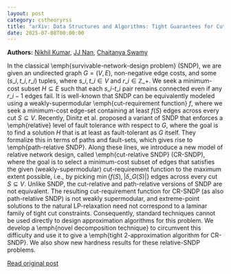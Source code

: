 ```yaml
---
layout: post
category: cstheoryrss
title: "arXiv: Data Structures and Algorithms: Tight Guarantees for Cut-Relative Survivable Network Design via a"
date: 2025-07-08T00:00:00
---
```


**Authors:** [Nikhil Kumar](https://dblp.uni-trier.de/search?q=Nikhil+Kumar), [JJ Nan](https://dblp.uni-trier.de/search?q=JJ+Nan), [Chaitanya Swamy](https://dblp.uni-trier.de/search?q=Chaitanya+Swamy)

In the classical \emph{survivable-network-design problem} (SNDP), we are
given an undirected graph $G = (V, E)$, non-negative edge costs, and some
$(s\_i,t\_i,r\_i)$ tuples, where $s\_i,t\_i\in V$ and $r\_i\in\mathbb{Z}\_+$. We seek
a minimum-cost subset $H \subseteq E$ such that each $s\_i$-$t\_i$ pair remains
connected even if any $r\_i-1$ edges fail. It is well-known that SNDP can be
equivalently modeled using a weakly-supermodular \emph{cut-requirement
function} $f$, where we seek a minimum-cost edge-set containing at least $f(S)$
edges across every cut $S \subseteq V$.
Recently, Dinitz et al. proposed a variant of SNDP that enforces a
\emph{relative} level of fault tolerance with respect to $G$, where the goal is
to find a solution $H$ that is at least as fault-tolerant as $G$ itself. They
formalize this in terms of paths and fault-sets, which gives rise to
\emph{path-relative SNDP}. Along these lines, we introduce a new model of
relative network design, called \emph{cut-relative SNDP} (CR-SNDP), where the
goal is to select a minimum-cost subset of edges that satisfies the given
(weakly-supermodular) cut-requirement function to the maximum extent possible,
i.e., by picking $\min\{f(S),|\delta\_G(S)|\}$ edges across every cut
$S\subseteq V$.
Unlike SNDP, the cut-relative and path-relative versions of SNDP are not
equivalent. The resulting cut-requirement function for CR-SNDP (as also
path-relative SNDP) is not weakly supermodular, and extreme-point solutions to
the natural LP-relaxation need not correspond to a laminar family of tight cut
constraints. Consequently, standard techniques cannot be used directly to
design approximation algorithms for this problem. We develop a \emph{novel
decomposition technique} to circumvent this difficulty and use it to give a
\emph{tight $2$-approximation algorithm for CR-SNDP}. We also show new hardness
results for these relative-SNDP problems.

[Read original post](http://arxiv.org/abs/2507.04473v1)
